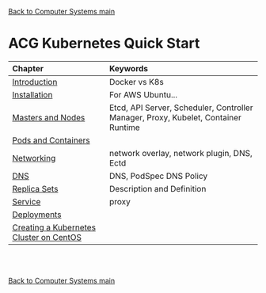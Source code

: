 [Back to Computer Systems main](../../../README.md)

# ACG Kubernetes Quick Start

|Chapter|Keywords|
|:------|:-------|
|[Introduction](./01/note.md)|Docker vs K8s|
|[Installation](./02/note.md)|For AWS Ubuntu...|
|[Masters and Nodes](./03/note.md)|Etcd, API Server, Scheduler, Controller Manager, Proxy, Kubelet, Container Runtime|
|[Pods and Containers](./04/note.md)||
|[Networking](./05/note.md)|network overlay, network plugin, DNS, Ectd|
|[DNS](./06/note.md)|DNS, PodSpec DNS Policy|
|[Replica Sets](./07/note.md)|Description and Definition|
|[Service](./08/note.md)|proxy|
|[Deployments](./09/note.md)||
|[Creating a Kubernetes Cluster on CentOS](./10/note.md)||

<br><br>


[Back to Computer Systems main](../../../README.md)